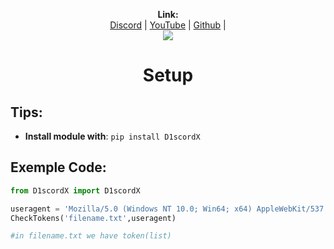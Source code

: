 <p align="center">
  <b>Link:</b><br>
  <a href="https://discord.gg/yBA7Wk67rH">Discord</a> |
  <a href="https://www.youtube.com/c/XinGod">YouTube</a> |
  <a href="https://github.com/XinOnGithub">Github</a> |
  <br>
  <img src="https://cdn.discordapp.com/icons/791223032215240725/a_34b811424e1310fa438832dad9d113cf.gif">
</p>
<h1 align="center">Setup</h1>

## Tips:
- **Install module with**: ``pip install D1scordX``

## Exemple Code:
```py
from D1scordX import D1scordX

useragent = 'Mozilla/5.0 (Windows NT 10.0; Win64; x64) AppleWebKit/537.36 (KHTML, like Gecko) Chrome/74.0.3729.169 Safari/537.36'
CheckTokens('filename.txt',useragent)

#in filename.txt we have token(list)
```